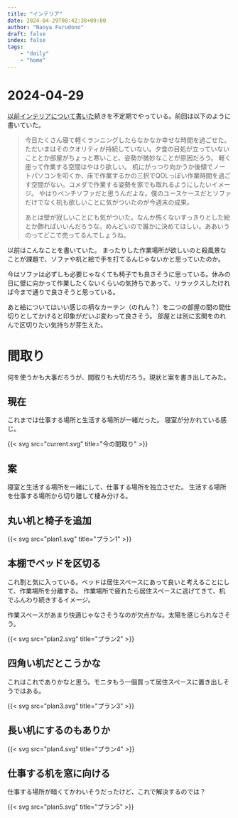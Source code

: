 ```yaml
---
title: "インテリア"
date: 2024-04-29T00:42:38+09:00
author: "Naoya Furudono"
draft: false
index: false
tags:
    - "daily"
    - "home"
---
```


# 2024-04-29

[以前インテリアについて書いた](/daily/2024-02-12/#家のインテリア)続きを不定期でやっている。前回は以下のように書いていた。

> 今日たくさん寝て軽くランニングしたらなかなか幸せな時間を過ごせた。
> ただいまはそのクオリティが持続していない。夕食の目処が立っていないこととか部屋がちょっと寒いこと、姿勢が微妙なことが原因だろう。
> 軽く座って作業する空間はやはり欲しい。
> 机にがっつり向かうか後傾でノートパソコンを叩くか、床で作業するかの三択でQOLっぽい作業時間を過ごす空間がない。コメダで作業する姿勢を家でも取れるようにしたいイメージ。
> やはりベンチソファだと思うんだよな。僕のユースケースだとソファだけでなく机も欲しいことに気がついたのが今週末の成果。
> 
> あとは壁が寂しいことにも気がついた。なんか怖くないすっきりとした絵とか飾ればいいんだろうな。めんどいので誰かに決めてほしい。ああいうのってどこで売ってるんでしょうね。
 
以前はこんなことを書いていた。
まったりした作業場所が欲しいのと殺風景なことが課題で、ソファや机と絵で手を打てるんじゃないかと思っていたのか。

今はソファは必ずしも必要じゃなくても椅子でも良さそうに思っている。休みの日に壁に向かって作業したくないくらいの気持ちであって、リラックスしたければ今まで通りで良さそうと思っている。

あと絵についてはいい感じの柄なカーテン（のれん？）を二つの部屋の間の間仕切りとしてかけると印象がだいぶ変わって良さそう。
部屋とは別に玄関をのれんで区切りたい気持ちが芽生えた。

# 間取り

何を使うかも大事だろうが、間取りも大切だろう。現状と案を書き出してみた。

## 現在

これまでは仕事する場所と生活する場所が一緒だった。
寝室が分かれている感じ。

{{< svg src="current.svg" title="今の間取り" >}} 

## 案

寝室と生活する場所を一緒にして、仕事する場所を独立させた。
生活する場所を仕事する場所から切り離して棲み分ける。

## 丸い机と椅子を追加

{{< svg src="plan1.svg" title="プラン1" >}} 

## 本棚でベッドを区切る

これ割と気に入っている。ベッドは居住スペースにあって良いと考えることにして、作業場所を分離する。
作業場所で疲れたら居住スペースに逃げてきて、机でふんわり続きするイメージ。

作業スペースがあまり快適じゃなさそうなのが欠点かな。太陽を感じられなさそう。

{{< svg src="plan2.svg" title="プラン2" >}}

## 四角い机だとこうかな

これはこれでありかなと思う。モニタもう一個買って居住スペースに置き出しそうではある。

{{< svg src="plan3.svg" title="プラン3" >}}

## 長い机にするのもありか

{{< svg src="plan4.svg" title="プラン4" >}}

## 仕事する机を窓に向ける

仕事する場所が暗くてかわいそうだったけど、これで解決するのでは？

{{< svg src="plan5.svg" title="プラン5" >}}
